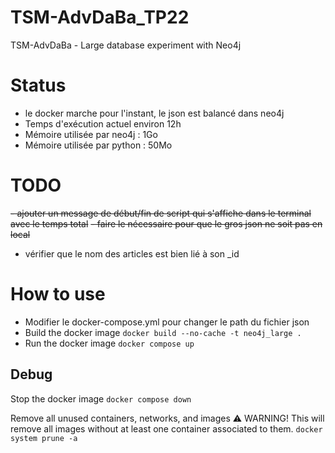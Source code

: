 # TSM-AdvDaBa_TP22
TSM-AdvDaBa - Large database experiment with Neo4j

# Status
- le docker marche pour l'instant, le json est balancé dans neo4j
- Temps d'exécution actuel environ 12h
- Mémoire utilisée par neo4j : 1Go
- Mémoire utilisée par python : 50Mo

# TODO
~~- ajouter un message de début/fin de script qui s'affiche dans le terminal avec le temps total~~
~~- faire le nécessaire pour que le gros json ne soit pas en local~~
- vérifier que le nom des articles est bien lié à son _id

# How to use
- Modifier le docker-compose.yml pour changer le path du fichier json
- Build the docker image
    `docker build --no-cache -t neo4j_large .`
- Run the docker image
    `docker compose up`

## Debug
Stop the docker image
`docker compose down`

Remove all unused containers, networks, and images
⚠️ WARNING! This will remove all images without at least one container associated to them.
`docker system prune -a`